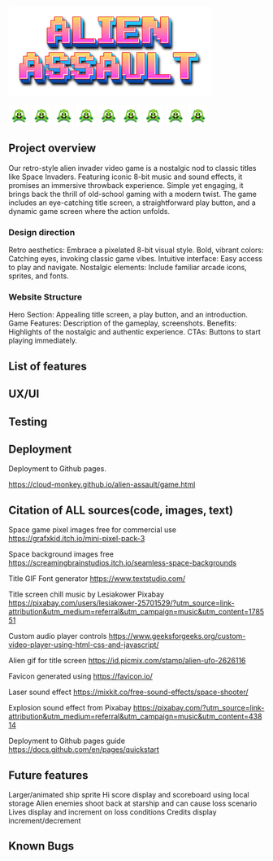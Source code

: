 ![alien assaulter img](/assets/read-me-images/ALIEN-ASSAULT-19-08-2024.png)

![alien assaulter img](/assets/images/alien1.png) ![alien assaulter img](/assets/images/alien1.png) ![alien assaulter img](/assets/images/alien1.png) ![alien assaulter img](/assets/images/alien1.png) ![alien assaulter img](/assets/images/alien1.png) ![alien assaulter img](/assets/images/alien1.png) ![alien assaulter img](/assets/images/alien1.png) ![alien assaulter img](/assets/images/alien1.png) ![alien assaulter img](/assets/images/alien1.png)

## Project overview

Our retro-style alien invader video game is a nostalgic nod to classic titles like Space Invaders. Featuring iconic 8-bit music and sound effects, it promises an immersive throwback experience. Simple yet engaging, it brings back the thrill of old-school gaming with a modern twist. The game includes an eye-catching title screen, a straightforward play button, and a dynamic game screen where the action unfolds.

### Design direction
Retro aesthetics: Embrace a pixelated 8-bit visual style.
Bold, vibrant colors: Catching eyes, invoking classic game vibes.
Intuitive interface: Easy access to play and navigate.
Nostalgic elements: Include familiar arcade icons, sprites, and fonts.

### Website Structure
Hero Section: Appealing title screen, a play button, and an introduction.
Game Features: Description of the gameplay, screenshots.
Benefits: Highlights of the nostalgic and authentic experience.
CTAs: Buttons to start playing immediately.

## List of features


## UX/UI


## Testing


## Deployment

Deployment to Github pages.

https://cloud-monkey.github.io/alien-assault/game.html

## Citation of ALL sources(code, images, text)

Space game pixel images free for commercial use https://grafxkid.itch.io/mini-pixel-pack-3

Space background images free https://screamingbrainstudios.itch.io/seamless-space-backgrounds

Title GIF Font generator https://www.textstudio.com/

Title screen chill music by Lesiakower Pixabay https://pixabay.com/users/lesiakower-25701529/?utm_source=link-attribution&utm_medium=referral&utm_campaign=music&utm_content=178551 

Custom audio player controls https://www.geeksforgeeks.org/custom-video-player-using-html-css-and-javascript/

Alien gif for title screen https://id.picmix.com/stamp/alien-ufo-2626116

Favicon generated using https://favicon.io/

Laser sound effect https://mixkit.co/free-sound-effects/space-shooter/

Explosion sound effect from Pixabay https://pixabay.com/?utm_source=link-attribution&utm_medium=referral&utm_campaign=music&utm_content=43814

Deployment to Github pages guide https://docs.github.com/en/pages/quickstart

## Future features

Larger/animated ship sprite
Hi score display and scoreboard using local storage
Alien enemies shoot back at starship and can cause loss scenario
Lives display and increment on loss conditions
Credits display increment/decrement

## Known Bugs